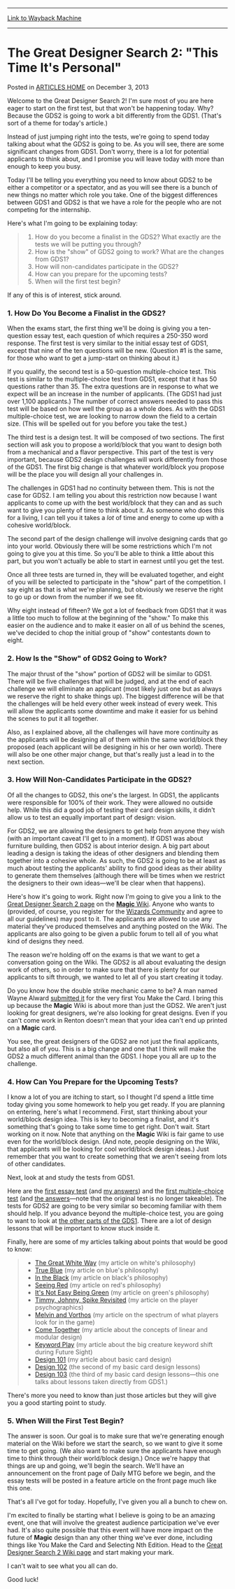 
---
[Link to Wayback Machine](https://web.archive.org/web/20171209053429/https://magic.wizards.com/en/articles/archive/great-designer-search-2-time-its-personal-2010-09-29)

[_metadata_:description]:- "Welcome to the Great Designer Search 2! I'm sure most of you are here eager to start on the first test, but that won't be happening today. Why? Because the GDS2 is going to work a bit differently from the GDS1. (That's sort of a theme for today's article.) Instead of just jumping right into the tests, we're going to spend today talking about what the GDS2 is going to be. As you will see, there are some significant changes from GDS1. Don't worry, there is a lot for potential applicants to think about, and I promise you will leave today with more than enough to keep you busy."
[_metadata_:generator]:- "Drupal 7 (http://drupal.org)"
[_metadata_:node]:- "117960"
[_metadata_:path_date]:- "2010-09-29"
[_metadata_:publish_date]:- "2013-12-03"
[_metadata_:source]:- "div-main-content"
[_metadata_:title]:- "The Great Designer Search 2: `This Time It's Personal`"
[_metadata_:wayback_capture_timestamp]:- "2017-12-09 05:34:29"
[_metadata_:wayback_raw_url]:- "https://web.archive.org/web/20171209053429id_/https://magic.wizards.com/en/articles/archive/great-designer-search-2-time-its-personal-2010-09-29"
[_metadata_:wayback_url]:- "https://magic.wizards.com/en/articles/archive/great-designer-search-2-time-its-personal-2010-09-29"
---


The Great Designer Search 2: "This Time It's Personal"
======================================================



 Posted in [ARTICLES HOME](/en/articles)
 on December 3, 2013 










Welcome to the Great Designer Search 2! I'm sure most of you are here eager to start on the first test, but that won't be happening today. Why? Because the GDS2 is going to work a bit differently from the GDS1. (That's sort of a theme for today's article.)


Instead of just jumping right into the tests, we're going to spend today talking about what the GDS2 is going to be. As you will see, there are some significant changes from GDS1. Don't worry, there is a lot for potential applicants to think about, and I promise you will leave today with more than enough to keep you busy.


Today I'll be telling you everything you need to know about GDS2 to be either a competitor or a spectator, and as you will see there is a bunch of new things no matter which role you take. One of the biggest differences between GDS1 and GDS2 is that we have a role for the people who are not competing for the internship.


Here's what I'm going to be explaining today:



> 
> 1. How do you become a finalist in the GDS2? What exactly are the tests we will be putting you through?
> 2. How is the "show" of GDS2 going to work? What are the changes from GDS1?
> 3. How will non-candidates participate in the GDS2?
> 4. How can you prepare for the upcoming tests?
> 5. When will the first test begin?
> 


If any of this is of interest, stick around.


### 1. How Do You Become a Finalist in the GDS2?


When the exams start, the first thing we'll be doing is giving you a ten-question essay test, each question of which requires a 250-350 word response. The first test is very similar to the initial essay test of GDS1, except that nine of the ten questions will be new. (Question #1 is the same, for those who want to get a jump-start on thinking about it.)


If you qualify, the second test is a 50-question multiple-choice test. This test is similar to the multiple-choice test from GDS1, except that it has 50 questions rather than 35. The extra questions are in response to what we expect will be an increase in the number of applicants. (The GDS1 had just over 1,100 applicants.) The number of correct answers needed to pass this test will be based on how well the group as a whole does. As with the GDS1 multiple-choice test, we are looking to narrow down the field to a certain size. (This will be spelled out for you before you take the test.)


The third test is a design test. It will be composed of two sections. The first section will ask you to propose a world/block that you want to design both from a mechanical and a flavor perspective. This part of the test is very important, because GDS2 design challenges will work differently from those of the GDS1. The first big change is that whatever world/block you propose will be the place you will design all your challenges in.


The challenges in GDS1 had no continuity between them. This is not the case for GDS2. I am telling you about this restriction now because I want applicants to come up with the best world/block that they can and as such want to give you plenty of time to think about it. As someone who does this for a living, I can tell you it takes a *lot* of time and energy to come up with a cohesive world/block.


The second part of the design challenge will involve designing cards that go into your world. Obviously there will be some restrictions which I'm not going to give you at this time. So you'll be able to think a little about this part, but you won't actually be able to start in earnest until you get the test.


Once all three tests are turned in, they will be evaluated together, and eight of you will be selected to participate in the "show" part of the competition. I say eight as that is what we're planning, but obviously we reserve the right to go up or down from the number if we see fit.


Why eight instead of fifteen? We got a lot of feedback from GDS1 that it was a little too much to follow at the beginning of the "show." To make this easier on the audience and to make it easier on all of us behind the scenes, we've decided to chop the initial group of "show" contestants down to eight.


### 2. How Is the "Show" of GDS2 Going to Work?


The major thrust of the "show" portion of GDS2 will be similar to GDS1. There will be five challenges that will be judged, and at the end of each challenge we will eliminate an applicant (most likely just one but as always we reserve the right to shake things up). The biggest difference will be that the challenges will be held every other week instead of every week. This will allow the applicants some downtime and make it easier for us behind the scenes to put it all together.


Also, as I explained above, all the challenges will have more continuity as the applicants will be designing all of them within the same world/block they proposed (each applicant will be designing in his or her own world). There will also be one other major change, but that's really just a lead in to the next section.


### 3. How Will Non-Candidates Participate in the GDS2?


Of all the changes to GDS2, this one's the largest. In GDS1, the applicants were responsible for 100% of their work. They were allowed no outside help. While this did a good job of testing their card design skills, it didn't allow us to test an equally important part of design: vision.


For GDS2, we are allowing the designers to get help from anyone they wish (with an important caveat I'll get to in a moment). If GDS1 was about furniture building, then GDS2 is about interior design. A big part about leading a design is taking the ideas of other designers and blending them together into a cohesive whole. As such, the GDS2 is going to be at least as much about testing the applicants' ability to find good ideas as their ability to generate them themselves (although there will be times when we restrict the designers to their own ideas—we'll be clear when that happens).


Here's how it's going to work. Right now I'm going to give you a link to the [Great Designer Search 2 page](http://community.wizards.com/magicthegathering/wiki/labs:Gds) on the [**Magic** Wiki](http://community.wizards.com/wiki/Magic). Anyone who wants to (provided, of course, you register for the [Wizards Community](http://community.wizards.com/) and agree to all our guidelines) may post to it. The applicants are allowed to use any material they've produced themselves and anything posted on the Wiki. The applicants are also going to be given a public forum to tell all of you what kind of designs they need.


The reason we're holding off on the exams is that we want to get a conversation going on the Wiki. The GDS2 is all about evaluating the design work of others, so in order to make sure that there is plenty for our applicants to sift through, we wanted to let all of you start creating it today.


Do you know how the double strike mechanic came to be? A man named Wayne Alward [submitted it](http://archive.wizards.com/magic/magazine/Article.aspx?x=mtgcom/daily/rb54) for the very first You Make the Card. I bring this up because the **Magic** Wiki is about more than just the GDS2. We aren't just looking for great designers, we're also looking for great designs. Even if you can't come work in Renton doesn't mean that your idea can't end up printed on a **Magic** card.


You see, the great designers of the GDS2 are not just the final applicants, but also all of you. This is a big change and one that I think will make the GDS2 a much different animal than the GDS1. I hope you all are up to the challenge.


### 4. How Can You Prepare for the Upcoming Tests?


I know a lot of you are itching to start, so I thought I'd spend a little time today giving you some homework to help you get ready. If you are planning on entering, here's what I recommend. First, start thinking about your world/block design idea. This is key to becoming a finalist, and it's something that's going to take some time to get right. Don't wait. Start working on it now. Note that anything on the **Magic** Wiki is fair game to use even for the world/block design. (And note, people designing on the Wiki, that applicants will be looking for cool world/block design ideas.) Just remember that you want to create something that we aren't seeing from lots of other candidates.


Next, look at and study the tests from GDS1.


Here are the [first essay test](http://archive.wizards.com/Magic/Magazine/Article.aspx?x=mtgcom/designersearch/round1) (and [my answers](http://archive.wizards.com/Magic/Magazine/Article.aspx?x=mtgcom/daily/mr249)) and the [first multiple-choice test](http://archive.wizards.com/Magic/Magazine/Article.aspx?x=mtgcom/designersearch/round2testpublic) (and [the answers](http://archive.wizards.com/Magic/Magazine/Article.aspx?x=mtgcom/feature/366)—note that the original test is no longer takeable). The tests for GDS2 are going to be very similar so becoming familiar with them should help. If you advance beyond the multiple-choice test, you are going to want to look at [the other parts of the GDS1](http://archive.wizards.com/Magic/Magazine/Article.aspx?x=mtgcom/events/thefinishline). There are a lot of design lessons that will be important to know stuck inside it.


Finally, here are some of my articles talking about points that would be good to know:



> 
> * [The Great White Way](http://archive.wizards.com/Magic/Magazine/Article.aspx?x=mtgcom/daily/mr57) (my article on white's philosophy)
> * [True Blue](http://archive.wizards.com/Magic/Magazine/Article.aspx?x=mtgcom/daily/mr84) (my article on blue's philosophy)
> * [In the Black](http://archive.wizards.com/Magic/Magazine/Article.aspx?x=mtgcom/daily/mr109) (my article on black's philosophy)
> * [Seeing Red](http://archive.wizards.com/Magic/Magazine/Article.aspx?x=mtgcom/daily/mr133) (my article on red's philosophy)
> * [It's Not Easy Being Green](http://archive.wizards.com/Magic/Magazine/Article.aspx?x=mtgcom/daily/mr43) (my article on green's philosophy)
> * [Timmy, Johnny, Spike Revisited](http://archive.wizards.com/Magic/Magazine/Article.aspx?x=mtgcom/daily/mr220b) (my article on the player psychographics)
> * [Melvin and Vorthos](http://archive.wizards.com/magic/magazine/article.aspx?x=mtgcom/daily/mr278) (my article on the spectrum of what players look for in the game)
> * [Come Together](http://archive.wizards.com/magic/magazine/article.aspx?x=mtgcom/daily/mr92) (my article about the concepts of linear and modular design)
> * [Keyword Play](http://archive.wizards.com/Magic/Magazine/Article.aspx?x=mtgcom/daily/mr284) (my article about the big creature keyword shift during Future Sight)
> * [Design 101](http://archive.wizards.com/Magic/Magazine/Article.aspx?x=mtgcom/daily/mr68) (my article about basic card design)
> * [Design 102](http://archive.wizards.com/Magic/Magazine/Article.aspx?x=mtgcom/daily/mr132) (the second of my basic card design lessons)
> * [Design 103](http://archive.wizards.com/Magic/Magazine/Article.aspx?x=mtgcom/daily/mr253) (the third of my basic card design lessons—this one talks about lessons taken directly from GDS1.)
> 


There's more you need to know than just those articles but they will give you a good starting point to study.


### 5. When Will the First Test Begin?


The answer is soon. Our goal is to make sure that we're generating enough material on the Wiki before we start the search, so we want to give it some time to get going. (We also want to make sure the applicants have enough time to think through their world/block design.) Once we're happy that things are up and going, we'll begin the search. We'll have an announcement on the front page of Daily MTG before we begin, and the essay tests will be posted in a feature article on the front page much like this one.


That's all I've got for today. Hopefully, I've given you all a bunch to chew on.


I'm excited to finally be starting what I believe is going to be an amazing event, one that will involve the greatest audience participation we've ever had. It's also quite possible that this event will have more impact on the future of **Magic** design than any other thing we've ever done, including things like You Make the Card and Selecting Nth Edition. Head to the [Great Designer Search 2 Wiki page](http://community.wizards.com/magicthegathering/wiki/labs:Gds) and start making your mark.


I can't wait to see what you all can do.


Good luck!








